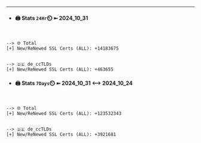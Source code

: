 

---
- #### 🖨️ **Stats** `24Hr`⏲️ ➼ 2024_10_31
```console


--> 🌐 Total
[+] New/ReNewed SSL Certs (ALL): +14183675


--> 🇩🇪 de_ccTLDs
[+] New/ReNewed SSL Certs (ALL): +463655

```

- #### 🖨️ **Stats** `7Days`⏲️ ➼ 2024_10_31 <--> 2024_10_24
```console


--> 🌐 Total
[+] New/ReNewed SSL Certs (ALL): +123532343


--> 🇩🇪 de_ccTLDs
[+] New/ReNewed SSL Certs (ALL): +3921681

```

